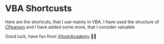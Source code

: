 # VBA Shortcusts

Here are the shortcuts, that I use mainly in VBA.
I have used the structure of [CPearson](http://www.cpearson.com/excel/vbashortcutkeys.htm) and I have added some more, that I consider valuable

Good luck, have fun from [VitoshAcademy](http://www.vitoshacademy.com) :cactus::beer:
